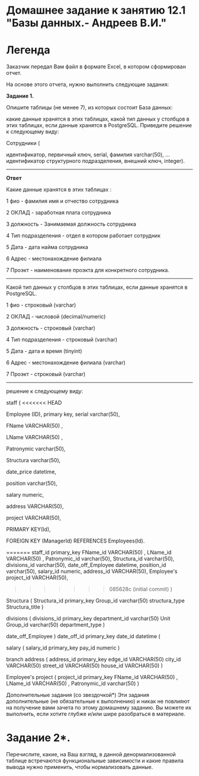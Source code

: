 # Домашнее задание к занятию 12.1 "Базы данных.- Андреев В.И."


# Легенда

Заказчик передал Вам файл в формате Excel, в котором сформирован отчет.

На основе этого отчета, нужно выполнить следующие задания:

**Задание 1.**

Опишите таблицы (не менее 7), из которых состоит База данных:

какие данные хранятся в этих таблицах,
какой тип данных у столбцов в этих таблицах, если данные хранятся в PostgreSQL.
Приведите решение к следующему виду:

Сотрудники (

идентификатор, первичный ключ, serial,
фамилия varchar(50),
...
идентификатор структурного подразделения, внешний ключ, integer).
___

**Ответ**

Какие данные хранятся в этих таблицах :

1 фио  - фамилия имя и отчество сотрудника 

2 ОКЛАД  - заработная плата сотрудника

3 должность  - Занимаемая должность сотрудника

4 Тип подразделения - отдел в котором работает сотрудник

5 Дата - дата найма сотрудника

6 Адрес - местонахождение филиала

7 Проэкт - наименование проэкта для конкретного сотрудника.
___

Какой тип данных у столбцов в этих таблицах, если данные хранятся в PostgreSQL.

1 фио  -  строковый (varchar)

2 ОКЛАД  - числовой (decimal/numeric)

3 должность  - строковый (varchar)

4 Тип подразделения - строковый (varchar)

5 Дата - дата и время (tinyint)

6 Адрес - местонахождение филиала (varchar)

7 Проэкт - строковый (varchar)
___
решение к следующему виду: 


staff (
<<<<<<< HEAD

 Employee (ID), primary key, serial varchar(50),
 
 FName VARCHAR(50) ,
 
 LName VARCHAR(50) ,
 
 Patronymic varchar(50),
 
 Structura varchar(50),
 
 date_price datetime,
 
 position varchar(50),
 
 salary numeric,
 
 address VARCHAR(50),
 
 project VARCHAR(50),
 
 PRIMARY KEY(Id),
 
 FOREIGN KEY (ManagerId) REFERENCES Employees(Id).
 
=======
 staff_id primary_key
 FName_id VARCHAR(50) ,
 LName_id VARCHAR(50) ,
 Patronymic_id varchar(50),
 Structura_id varchar(50),
 divisions_id varchar(50),
 date_off_Employee datetime,
 position_id varchar(50),
 salary_id numeric,
 address_id VARCHAR(50),
 Employee's project_id VARCHAR(50),
>>>>>>> 085628c (initial commit)
)

Structura (
Structura_id primary_key
Group_id varchar(50)
structura_type 
Structura_title
)

divisions (
divisions_id primary_key
department_id varchar(50)
Unit Group_id varchar(50)
department_type
)

date_off_Employee )
date_off_id primary_key
date_id datetime
(

salary (
salary_id primary_key
pay_id numeric
)

branch address (
address_id primary_key
edge_id VARCHAR(50)
city_id VARCHAR(50)
street_id VARCHAR(50)
house_id VARCHAR(50)
)

Employee's project (
project_id primary_key
FName_id VARCHAR(50) ,
LName_id VARCHAR(50) ,
Patronymic_id varchar(50)
)



Дополнительные задания (со звездочкой*)
Эти задания дополнительные (не обязательные к выполнению) и никак не повлияют на получение вами зачета по этому домашнему заданию. Вы можете их выполнить, если хотите глубже и/или шире разобраться в материале.

# Задание 2*.
Перечислите, какие, на Ваш взгляд, в данной денормализованной таблице встречаются функциональные зависимости и какие правила вывода нужно применить, чтобы нормализовать данные.
